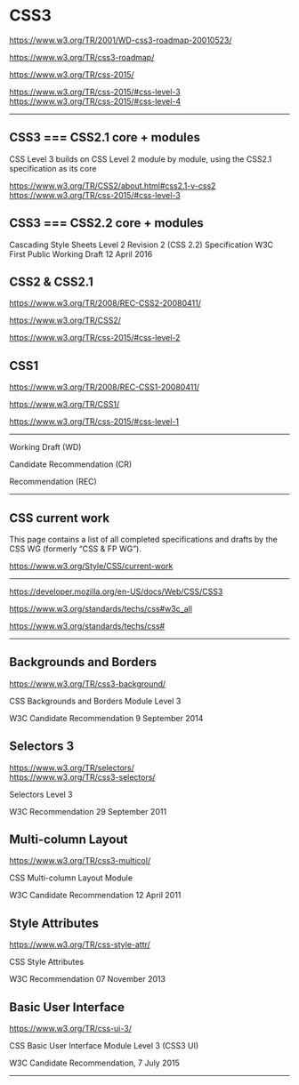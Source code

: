 # CSS3  



https://www.w3.org/TR/2001/WD-css3-roadmap-20010523/  

https://www.w3.org/TR/css3-roadmap/  

https://www.w3.org/TR/css-2015/  

https://www.w3.org/TR/css-2015/#css-level-3  
https://www.w3.org/TR/css-2015/#css-level-4  


*****************************************************************************


## CSS3 === CSS2.1 core + modules

CSS Level 3 builds on CSS Level 2 module by module, using the CSS2.1 specification as its core


https://www.w3.org/TR/CSS2/about.html#css2.1-v-css2  
https://www.w3.org/TR/css-2015/#css-level-3  


## CSS3 === CSS2.2 core + modules

Cascading Style Sheets Level 2 Revision 2 (CSS 2.2) Specification
W3C First Public Working Draft 12 April 2016


## CSS2 & CSS2.1  

https://www.w3.org/TR/2008/REC-CSS2-20080411/

https://www.w3.org/TR/CSS2/  

https://www.w3.org/TR/css-2015/#css-level-2

## CSS1  

https://www.w3.org/TR/2008/REC-CSS1-20080411/

https://www.w3.org/TR/CSS1/  

https://www.w3.org/TR/css-2015/#css-level-1


*****************************************************************************


Working Draft (WD)

Candidate Recommendation (CR)

Recommendation (REC)


*****************************************************************************

## CSS current work  

This page contains a list of all completed specifications and drafts by the CSS WG (formerly “CSS & FP WG”).  


https://www.w3.org/Style/CSS/current-work  






*****************************************************************************





https://developer.mozilla.org/en-US/docs/Web/CSS/CSS3

https://www.w3.org/standards/techs/css#w3c_all  

https://www.w3.org/standards/techs/css#  



*****************************************************************************




## Backgrounds and Borders  

https://www.w3.org/TR/css3-background/  

CSS Backgrounds and Borders Module Level 3

W3C Candidate Recommendation 9 September 2014



## Selectors 3  


https://www.w3.org/TR/selectors/  
https://www.w3.org/TR/css3-selectors/  

Selectors Level 3

W3C Recommendation 29 September 2011




## Multi-column Layout  

https://www.w3.org/TR/css3-multicol/  


CSS Multi-column Layout Module

W3C Candidate Recommendation 12 April 2011



## Style Attributes  

https://www.w3.org/TR/css-style-attr/  

CSS Style Attributes

W3C Recommendation 07 November 2013




## Basic User Interface  

https://www.w3.org/TR/css-ui-3/  

CSS Basic User Interface Module Level 3 (CSS3 UI)

W3C Candidate Recommendation, 7 July 2015














*****************************************************************************



